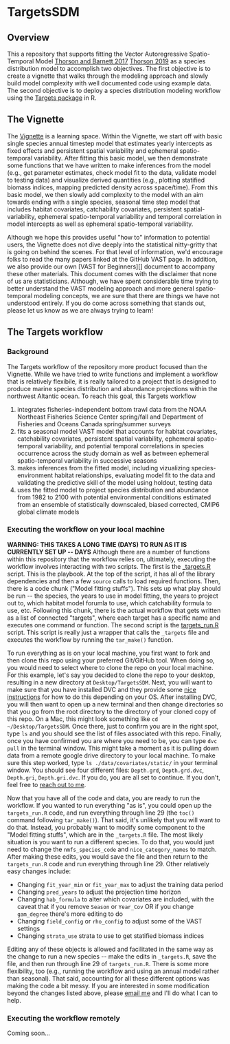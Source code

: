 # TargetsSDM
## Overview
This a repository that supports fitting the Vector Autoregressive Spatio-Temporal Model [Thorson and Barnett 2017](https://doi.org/10.1093/icesjms/fsw193) [Thorson 2019](https://doi.org/10.1016/j.fishres.2018.10.013) as a species distribution model to accomplish two objectives. The first objective is to create a vignette that walks through the modeling approach and slowly build model complexity with well documented code using example data. The second objective is to deploy a species distribution modeling workflow using the [Targets package](https://github.com/ropensci/targets) in R. 

## The Vignette
The [Vignette]([https://github.com/aallyn/TargetsSDM/blob/main/Vignette.Rmd) is a learning space. Within the Vignette, we start off with basic single species annual timestep model that estimates yearly intercepts as fixed effects and persistent spatial variability and ephemeral spatio-temporal variability. After fitting this basic model, we then demonstrate some functions that we have written to make inferences from the model (e.g., get parameter estimates, check model fit to the data, validate model to testing data) and visualize derived quantities (e.g., plotting statified biomass indices, mapping predicted density across space/time). From this basic model, we then slowly add complexity to the model with an aim towards ending with a single species, seasonal time step model that includes habitat covariates, catchability covariates, persistent spatial-variability, ephemeral spatio-temporal variability and temporal correlation in model intercepts as well as ephemeral spatio-temporal variability. 

Although we hope this provides useful "how to" information to potential users, the Vignette does not dive deeply into the statistical nitty-gritty that is going on behind the scenes. For that level of information, we'd encourage folks to read the many papers linked at the GitHub VAST page. In addition, we also provide our own [VAST for Beginners][] document to accompany these other materials. This document comes with the disclaimer that none of us are statisticians. Although, we have spent considerable time trying to better understand the VAST modeling approach and more general spatio-temporal modeling concepts, we are sure that there are things we have not understood entirely. If you do come across something that stands out, please let us know as we are always trying to learn!

## The Targets workflow
### Background
The Targets workflow of the repository more product focused than the Vignette. While we have tried to write functions and implement a workflow that is relatively flexibile, it is really tailored to a project that is designed to produce marine species distribution and abundance projections within the northwest Altantic ocean. To reach this goal, this Targets workflow

1.  integrates fisheries-independent bottom trawl data from the NOAA Northeast Fisheries Science Center spring/fall and Department of Fisheries and Oceans Canada spring/summer surveys
2.  fits a seasonal model VAST model that accounts for habitat covariates, catchability covariates, persistent spatial variability, ephemeral spatio-temporal variability, and potential temporal correlations in species occurrence across the study domain as well as between ephemeral spatio-temporal variability in successive seasons
3.  makes inferences from the fitted model, including vizualizing species-environment habitat relationships, evaluating model fit to the data and validating the predictive skill of the model using holdout, testing data
3.  uses the fitted model to project species distribution and abundance from 1982 to 2100 with potential environmental conditions estimated from an ensemble of statistically downscaled, biased corrected, CMIP6 global climate models

### Executing the workflow on your local machine
**WARNING: THIS TAKES A LONG TIME (DAYS) TO RUN AS IT IS CURRENTLY SET UP -- DAYS**
Although there are a number of functions within this repository that the workflow relies on, ultimately, executing the workflow involves interacting with two scripts. The first is the [_targets.R](https://github.com/aallyn/TargetsSDM/blob/main/_targets.R) script. This is the playbook. At the top of the script, it has all of the library dependencies and then a few `source` calls to load required functions. Then, there is a code chunk ("Model fitting stuffs"). This sets up what play should be run -- the species, the years to use in model fitting, the years to project out to, which habitat model forumla to use, which catchability formula to use, etc. Following this chunk, there is the actual workflow that gets written as a list of connected "targets", where each target has a specific name and executes one command or function. The second script is the [targets_run.R](https://github.com/aallyn/TargetsSDM/blob/main/targets_run.R) script. This script is really just a wrapper that calls the `_targets` file and executes the workflow by running the `tar_make()` function. 

To run everything as is on your local machine, you first want to fork and then clone this repo using your preferred Git/GitHub tool. When doing so, you would need to select where to clone the repo on your local machine. For this example, let's say you decided to clone the repo to your desktop, resulting in a new directory at `Desktop/TargetsSDM`. Next, you will want to make sure that you have installed DVC and they provide some [nice instructions](https://dvc.org/doc/install) for how to do this depending on your OS. After installing DVC, you will then want to open up a new terminal and then change directories so that you go from the root directory to the directory of your cloned copy of this repo. On a Mac, this might look something like `cd ~/Desktop/TargetsSDM`. Once there, just to confirm you are in the right spot, type `ls` and you should see the list of files associated with this repo. Finally, once you have confirmed you are where you need to be, you can type `dvc pull` in the terminal window. This might take a moment as it is pulling down data from a remote google drive directory to your local machine. To make sure this step worked, type `ls ./data/covariates/static/` in your terminal window. You should see four different files: `Depth.grd`, `Depth.grd.dvc`, `Depth.gri`, `Depth.gri.dvc`. If you do, you are all set to continue. If you don't, feel free to [reach out to me](mailto:aallyn@gmri.org). 

Now that you have all of the code and data, you are ready to run the workflow. If you wanted to run everything "as is", you could open up the `targets_run.R` code, and run everything through line 29 (the `toc()` command following `tar_make()`). That said, it's unlikely that you will want to do that. Instead, you probably want to modify some component to the "Model fitting stuffs", which are in the `_targets.R` file. The most likely situation is you want to run a different species. To do that, you would just need to change the `nmfs_species_code` and `nice_category_names` to match. After making these edits, you would save the file and then return to the `targets_run.R` code and run everything through line 29. Other relatively easy changes include:

- Changing `fit_year_min` or `fit_year_max` to adjust the training data period
- Changing `pred_years` to adjust the projection time horizon
- Changing `hab_formula` to alter which covariates are included, with the caveat that if you remove `Season` or `Year_Cov` OR if you change `gam_degree` there's more editing to do
- Changing `field_config` or `rho_config` to adjust some of the VAST settings 
- Changing `strata_use` strata to use to get statified biomass indices 

Editing any of these objects is allowed and facilitated in the same way as the change to run a new species -- make the edits in `_targets.R`, save the file, and then run through line 29 of `targets_run.R`. There is some more flexibility, too (e.g., running the workflow and using an annual model rather than seasonal). That said, accounting for all these different options was making the code a bit messy. If you are interested in some modification beyond the changes listed above, please [email me](mailto:aallyn@gmri.org) and I'll do what I can to help. 

### Executing the workflow remotely
Coming soon...


